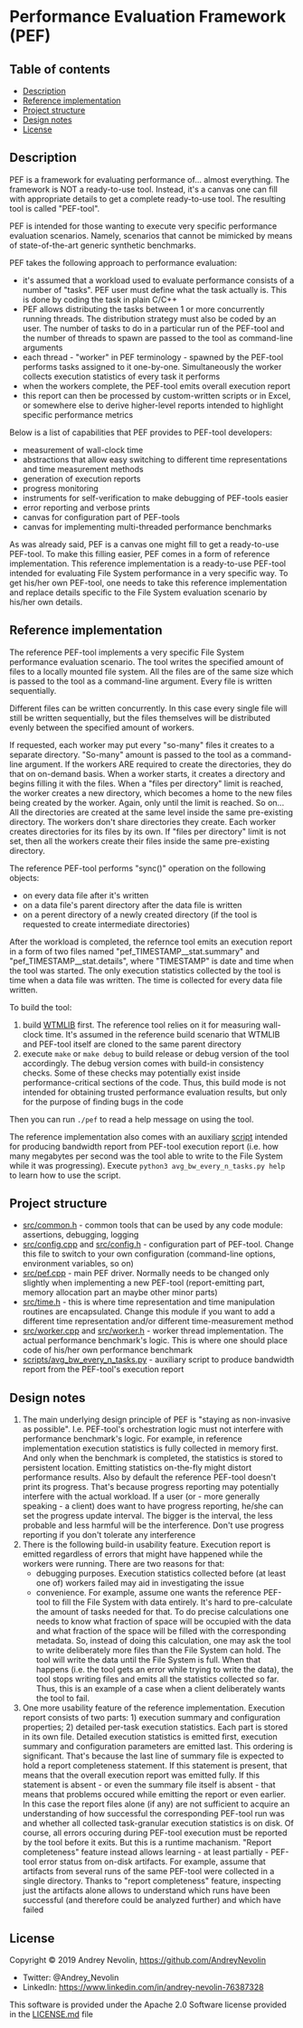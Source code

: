 # Performance Evaluation Framework (PEF)


## Table of contents
- [Description](#description)
- [Reference implementation](#reference-implementation)
- [Project structure](#project-structure)
- [Design notes](#design-notes)
- [License](#license)

## Description
PEF is a framework for evaluating performance of... almost everything. The framework is
NOT a ready-to-use tool. Instead, it's a canvas one can fill with appropriate details to
get a complete ready-to-use tool. The resulting tool is called "PEF-tool".

PEF is intended for those wanting to execute very specific performance evaluation
scenarios. Namely, scenarios that cannot be mimicked by means of state-of-the-art generic
synthetic benchmarks.

PEF takes the following approach to performance evaluation:
 - it's assumed that a workload used to evaluate performance consists of a number of
   "tasks". PEF user must define what the task actually is. This is done by coding the
   task in plain C/C++
 - PEF allows distributing the tasks between 1 or more concurrently running threads. The
   distribution strategy must also be coded by an user. The number of tasks to do in a
   particular run of the PEF-tool and the number of threads to spawn are passed to the
   tool as command-line arguments
 - each thread - "worker" in PEF terminology - spawned by the PEF-tool performs tasks
   assigned to it one-by-one. Simultaneously the worker collects execution statistics
   of every task it performs
 - when the workers complete, the PEF-tool emits overall execution report
 - this report can then be processed by custom-written scripts or in Excel, or somewhere
   else to derive higher-level reports intended to highlight specific performance metrics

Below is a list of capabilities that PEF provides to PEF-tool developers:
 - measurement of wall-clock time
 - abstractions that allow easy switching to different time representations and time
   measurement methods
 - generation of execution reports
 - progress monitoring
 - instruments for self-verification to make debugging of PEF-tools easier
 - error reporting and verbose prints
 - canvas for configuration part of PEF-tools
 - canvas for implementing multi-threaded performance benchmarks

As was already said, PEF is a canvas one might fill to get a ready-to-use PEF-tool. To
make this filling easier, PEF comes in a form of reference implementation. This reference
implementation is a ready-to-use PEF-tool intended for evaluating File System performance
in a very specific way. To get his/her own PEF-tool, one needs to take this reference
implementation and replace details specific to the File System evaluation scenario by
his/her own details.

## Reference implementation
The reference PEF-tool implements a very specific File System performance evaluation
scenario. The tool writes the specified amount of files to a locally mounted file system.
All the files are of the same size which is passed to the tool as a command-line argument.
Every file is written sequentially.

Different files can be written concurrently. In this case every single file will still be
written sequentially, but the files themselves will be distributed evenly between the
specified amount of workers.

If requested, each worker may put every "so-many" files it creates to a separate
directory. "So-many" amount is passed to the tool as a command-line argument. If the
workers ARE required to create the directories, they do that on on-demand basis. When a
worker starts, it creates a directory and begins filling it with the files. When a "files
per directory" limit is reached, the worker creates a new directory, which becomes a home
to the new files being created by the worker. Again, only until the limit is reached. So
on... All the directories are created at the same level inside the same pre-existing
directory. The workers don't share directories they create. Each worker creates
directories for its files by its own. If "files per directory" limit is not set, then all
the workers create their files inside the same pre-existing directory.

The reference PEF-tool performs "sync()" operation on the following objects:
 - on every data file after it's written
 - on a data file's parent directory after the data file is written
 - on a perent directory of a newly created directory (if the tool is requested to create
   intermediate directories)

After the workload is completed, the refernce tool emits an execution report in a form of
two files named "pef_TIMESTAMP__stat.summary" and "pef_TIMESTAMP__stat.details", where
"TIMESTAMP" is date and time when the tool was started. The only execution statistics
collected by the tool is time when a data file was written. The time is collected for
every data file written.

To build the tool:
1. build [WTMLIB](https://github.com/AndreyNevolin/wtmlib) first. The reference tool
   relies on it for measuring wall-clock time. It's assumed in the reference build
   scenario that WTMLIB and PEF-tool itself are cloned to the same parent directory
2. execute `make` or `make debug` to build release or debug version of the tool
   accordingly. The debug version comes with build-in consistency checks. Some of these
   checks may potentially exist inside performance-critical sections of the code. Thus,
   this build mode is not intended for obtaining trusted performance evaluation results,
   but only for the purpose of finding bugs in the code

Then you can run `./pef` to read a help message on using the tool.

The reference implementation also comes with an auxiliary
[script](scripts/avg_bw_every_n_tasks.py) intended for producing bandwidth report from
PEF-tool execution report (i.e. how many megabytes per second was the tool able to write
to the File System while it was progressing). Execute
`python3 avg_bw_every_n_tasks.py help` to learn how to use the script.

## Project structure
 - [src/common.h](src/common.h) - common tools that can be used by any code module:
   assertions, debugging, logging
 - [src/config.cpp](src/config.cpp) and [src/config.h](src/config.h) - configuration part
   of PEF-tool. Change this file to switch to your own configuration (command-line
   options, environment variables, so on)
 - [src/pef.cpp](src/pef.cpp) - main PEF driver. Normally needs to be changed only
   slightly when implementing a new PEF-tool (report-emitting part, memory allocation part
   an maybe other minor parts)
 - [src/time.h](src/time.h) - this is where time representation and time manipulation
   routines are encapsulated. Change this module if you want to add a different time
   representation and/or different time-measurement method
 - [src/worker.cpp](src/worker.cpp) and [src/worker.h](src/worker.h) - worker thread
   implementation. The actual performance benchmark's logic. This is where one should
   place code of his/her own performance benchmark
 - [scripts/avg_bw_every_n_tasks.py](scripts/avg_bw_every_n_tasks.py) - auxiliary script
   to produce bandwidth report from the PEF-tool's execution report

## Design notes
1. The main underlying design principle of PEF is "staying as non-invasive as possible".
   I.e. PEF-tool's orchestration logic must not interfere with performance benchmark's
   logic. For example, in reference implementation execution statistics is fully collected
   in memory first. And only when the benchmark is completed, the statistics is stored to
   persistent location. Emitting statistics on-the-fly might distort performance results.
   Also by default the reference PEF-tool doesn't print its progress. That's because
   progress reporting may potentially interfere with the actual workload. If a user (or - 
   more generally speaking - a client) does want to have progress reporting, he/she can
   set the progress update interval. The bigger is the interval, the less probable and
   less harmful will be the interference. Don't use progress reporting if you don't
   tolerate any interference
2. There is the following build-in usability feature. Execution report is emitted
   regardless of errors that might have happened while the workers were running. There are
   two reasons for that:
     - debugging purposes. Execution statistics collected before (at least one of) workers
       failed may aid in investigating the issue
     - convenience. For example, assume one wants the reference PEF-tool to fill the File
       System with data entirely. It's hard to pre-calculate the amount of tasks needed
       for that. To do precise calculations one needs to know what fraction of space will
       be occupied with the data and what fraction of the space will be filled with the
       corresponding metadata. So, instead of doing this calculation, one may ask the tool
       to write deliberately more files than the File System can hold. The tool will write
       the data until the File System is full. When that happens (i.e. the tool gets an
       error while trying to write the data), the tool stops writing files and emits all
       the statistics collected so far. Thus, this is an example of a case when a client
       deliberately wants the tool to fail.
3. One more usability feature of the reference implementation. Execution report consists
   of two parts: 1) execution summary and configuration properties; 2) detailed per-task
   execution statistics. Each part is stored in its own file. Detailed execution
   statistics is emitted first, execution summary and configuration parameters are emitted
   last. This ordering is significant. That's because the last line of summary file is
   expected to hold a report completeness statement. If this statement is present, that
   means that the overall execution report was emitted fully. If this statement is
   absent - or even the summary file itself is absent - that means that problems occured
   while emitting the report or even earlier. In this case the report files alone (if any)
   are not sufficient to acquire an understanding of how successful the corresponding
   PEF-tool run was and whether all collected task-granular execution statistics is on
   disk. Of course, all errors occuring during PEF-tool execution must be reported by the
   tool before it exits. But this is a runtime machanism. "Report completeness" feature
   instead allows learning - at least partially - PEF-tool error status from on-disk
   artifacts. For example, assume that artifacts from several runs of the same PEF-tool
   were collected in a single directory. Thanks to "report completeness" feature,
   inspecting just the artifacts alone allows to understand which runs have been
   successful (and therefore could be analyzed further) and which have failed

## License
Copyright © 2019 Andrey Nevolin, https://github.com/AndreyNevolin
 * Twitter: @Andrey_Nevolin
 * LinkedIn: https://www.linkedin.com/in/andrey-nevolin-76387328
  
This software is provided under the Apache 2.0 Software license provided in
the [LICENSE.md](LICENSE.md) file
